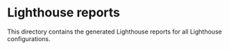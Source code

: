# Lighthouse reports

This directory contains the generated Lighthouse reports for all Lighthouse configurations.
